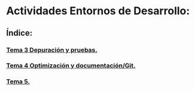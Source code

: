 # Actividades Entornos de Desarrollo:

## Índice:

### [Tema 3 Depuración y pruebas.](./UD3-depuracion-pruebas/README.md)
### [Tema 4 Optimización y documentación/Git.](./ud4-optimizacion-y-documentacion/README.md)
### [Tema 5.](./ud5-diagramas-de-clases/README.md)
